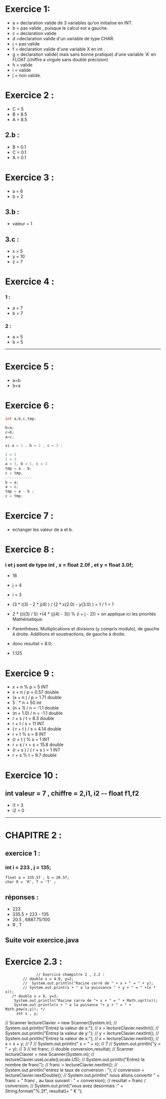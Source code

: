 # Exercice 1:

- a = declaration valide de 3 variables qu'on initialise en INT.
- b = pas valide , puisque le calcul est a gauche.
- c = declaration valide
- d =declaration valide d'un variable de type CHAR.
- j = pas valide 
- f = declaration valide d'une variable X en int .
- g = declaration valide( mais sans bonne pratique) d'une variable 'A' en FLOAT (chiffre a virgule sans double précision)
- h = valide 
- i = valide 
- j = non valide.

# Exercice 2 : 

- C = 5
- B = 8.5
- A = 8.5

## 2.b : 

- B = 0.1
- C  = 0.1
- A = 0.1

# Exercice 3 :
- a = 6
- b = 2

## 3.b :

- valeur = 1

## 3.c : 

- x = 5
- y = 10
- z = 7
# Exercice 4 : 

### 1 :

- a = 7
- b = 7

### 2 :

- a = 5
- b = 5

---------------

# Exercice 5 : 

- a=b
- b=a

# Exercice 6 : 

```java
int a,b,c,tmp;

b=a;
c=b;
a=c;

si a = 1 , b = 2 , c = 3 :

2 = 1
1 = 3
a = 3, b = 1, c = 3
tmp = a - b;
c = tmp;
------------
b = a;
a = c;
tmp = a - b ; 
c = tmp;
```
# Exercice 7 : 

- echanger les valeur de a et b.

# Exercice 8 : 

### i et j sont de type int , x = float 2.0f , et y = float 3.0f;

- 16
- j = 4
- i = 3
- (3 * i(3) - 2 * j(4) ) / (2 * x(2.0) - y(3.0) ) = 1 / 1 = 1
- 2 * ((i(3) / 5) +(4 * (j(4) - 3)) % (i + j - 2)) = on applique ici les priorités Mathématique: 
- Parenthèses.
  Multiplications et divisions (y compris modulo), de gauche à droite.
  Additions et soustractions, de gauche à droite.
- donc resultat = 8.0;

- 1.125

# Exercice 9 : 

- x + n % p = 5 INT
- x + n / p = 0.57 double
- (x + n ) / p = 1.71 double
-   5 . * n = 50 int
- (n + 1) / n = -1.1 double
- (n + 1.0) / n = -1.1 double
- r + s / t  = 8.3 double
- r + t / s = 11 INT
- ( r + t ) / s = 4.14 double
- r + t % s = 8 INT
- (r + t ) % s = 1 INT
- r + s / r + s  =  15.8 double
- (r + s ) / ( r + s ) = 1 INT
- r + s % t = 9.7 double 

# Exercice  10 : 


## int valeur  = 7 , chiffre = 2,i1, i2 -- float f1,f2

- i1 = 3
- i2 = 0

-----------------------------------------------
# CHAPITRE 2 :

## exercice 1 : 

### int i = 233 , j = 135;
    float a = 335.5f , b = 20.5f;
    char R = 'R', T = 'T' ;


## réponses : 

- 223
- 335.5 + 223 - 135
- 20.5 , 6887.75/100
- R , T

## Suite voir exercice.java
# Exercice 2.3 : 

                  // Exercice champitre 2 , 2.2 :
            // double x = 4.0, y=2;
            //  System.out.println("Racine carré de " + x + " = " + y);
            // System.out.print(x + " a la puissance " + y + " = " +(x * x));
       /* double x = 9, y=3;
        System.out.println("Racine carre de "+ x + " = " + Math.sqrt(x));
        System.out.println(x + " a la puisance "+ y + " = " + Math.pow(x,y)); */
         int x , y;
//        Scanner lectureClavier  = new Scanner(System.in);
//        System.out.println("Entrez la valeur de x:");
//        x = lectureClavier.nextInt();
//        System.out.println("Entrez la valeur de y:");
//        y = lectureClavier.nextInt();
//        System.out.println("Entrez la valeur de x:");
//        x = lectureClavier.nextInt();
//        x = x + y; // 7
//        System.out.println(" x = " + x); // 7
//        System.out.println("y = " + y); // 3
//        int franc;
//        double  conversion,resultat;
//        Scanner lectureClavier = new Scanner(System.in);
//        lectureClavier.useLocale(Locale.US);
//        System.out.println("Entrez le nombre de franc");
//        franc = lectureClavier.nextInt();
//        System.out.println("entrez le taux de conversion : ");
//        conversion = lectureClavier.nextDouble();
//        System.out.println(" nous allons convertir " + franc + " franc , au taux suivant : " + conversion);
//        resultat = franc / conversion;
//        System.out.print("vous avez desormais :" + String.format("%.2f", resultat)+ " € ");




